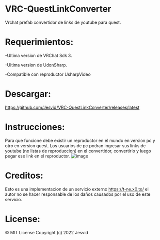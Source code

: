 # VRC-QuestLinkConverter
Vrchat prefab convertidor de links de youtube para quest.

# Requerimientos:
-Ultima version de VRChat Sdk 3.

-Ultima version de UdonSharp.

-Compatible con reproductor UsharpVideo

# Descargar:
https://github.com/Jesvid/VRC-QuestLinkConverter/releases/latest

# Instrucciones:
Para que funcione debe existir un reproductor en el mundo en version pc y otro en version quest.
Los usuarios de pc podran ingresar sus links de youtube (no listas de reproduccion) en el convertidor, convertirlo y luego pegar ese link en el reproductor.
![image](https://user-images.githubusercontent.com/52258487/151718063-c8933455-eb08-44bd-af59-cb0573f956d7.png)




# Creditos:
Esto es una implementacion de un servicio externo https://t-ne.x0.to/ el autor no se hacer responsable de los daños
causados por el uso de este servicio. 

# License:
© MIT License Copyright (c) 2022 Jesvid
